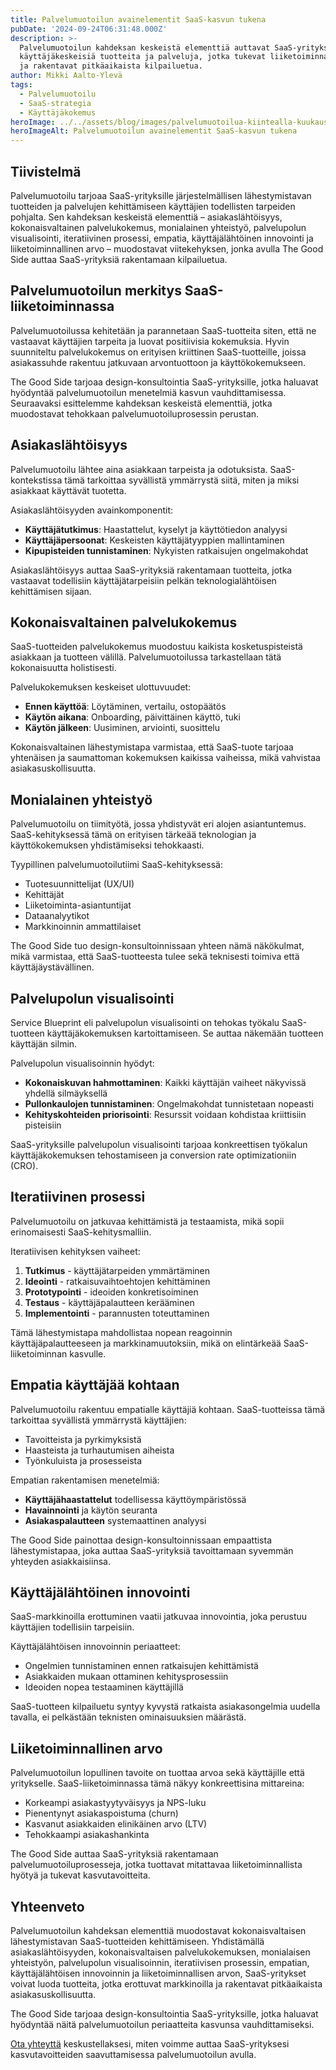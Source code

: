 ```yaml
---
title: Palvelumuotoilun avainelementit SaaS-kasvun tukena
pubDate: '2024-09-24T06:31:48.000Z'
description: >-
  Palvelumuotoilun kahdeksan keskeistä elementtiä auttavat SaaS-yrityksiä kehittämään 
  käyttäjäkeskeisiä tuotteita ja palveluja, jotka tukevat liiketoiminnan kasvua
  ja rakentavat pitkäaikaista kilpailuetua.
author: Mikki Aalto-Ylevä
tags:
  - Palvelumuotoilu
  - SaaS-strategia
  - Käyttäjäkokemus
heroImage: ../../assets/blog/images/palvelumuotoilua-kiintealla-kuukausihinnalla/featured.webp
heroImageAlt: Palvelumuotoilun avainelementit SaaS-kasvun tukena
---
```


## Tiivistelmä

Palvelumuotoilu tarjoaa SaaS-yrityksille järjestelmällisen lähestymistavan tuotteiden ja palvelujen kehittämiseen käyttäjien todellisten tarpeiden pohjalta. Sen kahdeksan keskeistä elementtiä – asiakaslähtöisyys, kokonaisvaltainen palvelukokemus, monialainen yhteistyö, palvelupolun visualisointi, iteratiivinen prosessi, empatia, käyttäjälähtöinen innovointi ja liiketoiminnallinen arvo – muodostavat viitekehyksen, jonka avulla The Good Side auttaa SaaS-yrityksiä rakentamaan kilpailuetua.

## Palvelumuotoilun merkitys SaaS-liiketoiminnassa

Palvelumuotoilussa kehitetään ja parannetaan SaaS-tuotteita siten, että ne vastaavat käyttäjien tarpeita ja luovat positiivisia kokemuksia. Hyvin suunniteltu palvelukokemus on erityisen kriittinen SaaS-tuotteille, joissa asiakassuhde rakentuu jatkuvaan arvontuottoon ja käyttökokemukseen.

The Good Side tarjoaa design-konsultointia SaaS-yrityksille, jotka haluavat hyödyntää palvelumuotoilun menetelmiä kasvun vauhdittamisessa. Seuraavaksi esittelemme kahdeksan keskeistä elementtiä, jotka muodostavat tehokkaan palvelumuotoiluprosessin perustan.

## Asiakaslähtöisyys

Palvelumuotoilu lähtee aina asiakkaan tarpeista ja odotuksista. SaaS-kontekstissa tämä tarkoittaa syvällistä ymmärrystä siitä, miten ja miksi asiakkaat käyttävät tuotetta.

Asiakaslähtöisyyden avainkomponentit:

- **Käyttäjätutkimus**: Haastattelut, kyselyt ja käyttötiedon analyysi
- **Käyttäjäpersoonat**: Keskeisten käyttäjätyyppien mallintaminen
- **Kipupisteiden tunnistaminen**: Nykyisten ratkaisujen ongelmakohdat

Asiakaslähtöisyys auttaa SaaS-yrityksiä rakentamaan tuotteita, jotka vastaavat todellisiin käyttäjätarpeisiin pelkän teknologialähtöisen kehittämisen sijaan.

## Kokonaisvaltainen palvelukokemus

SaaS-tuotteiden palvelukokemus muodostuu kaikista kosketuspisteistä asiakkaan ja tuotteen välillä. Palvelumuotoilussa tarkastellaan tätä kokonaisuutta holistisesti.

Palvelukokemuksen keskeiset ulottuvuudet:

- **Ennen käyttöä**: Löytäminen, vertailu, ostopäätös
- **Käytön aikana**: Onboarding, päivittäinen käyttö, tuki
- **Käytön jälkeen**: Uusiminen, arviointi, suosittelu

Kokonaisvaltainen lähestymistapa varmistaa, että SaaS-tuote tarjoaa yhtenäisen ja saumattoman kokemuksen kaikissa vaiheissa, mikä vahvistaa asiakasuskollisuutta.

## Monialainen yhteistyö

Palvelumuotoilu on tiimityötä, jossa yhdistyvät eri alojen asiantuntemus. SaaS-kehityksessä tämä on erityisen tärkeää teknologian ja käyttökokemuksen yhdistämiseksi tehokkaasti.

Tyypillinen palvelumuotoilutiimi SaaS-kehityksessä:

- Tuotesuunnittelijat (UX/UI)
- Kehittäjät
- Liiketoiminta-asiantuntijat
- Dataanalyytikot
- Markkinoinnin ammattilaiset

The Good Side tuo design-konsultoinnissaan yhteen nämä näkökulmat, mikä varmistaa, että SaaS-tuotteesta tulee sekä teknisesti toimiva että käyttäjäystävällinen.

## Palvelupolun visualisointi

Service Blueprint eli palvelupolun visualisointi on tehokas työkalu SaaS-tuotteen käyttäjäkokemuksen kartoittamiseen. Se auttaa näkemään tuotteen käyttäjän silmin.

Palvelupolun visualisoinnin hyödyt:

- **Kokonaiskuvan hahmottaminen**: Kaikki käyttäjän vaiheet näkyvissä yhdellä silmäyksellä
- **Pullonkaulojen tunnistaminen**: Ongelmakohdat tunnistetaan nopeasti
- **Kehityskohteiden priorisointi**: Resurssit voidaan kohdistaa kriittisiin pisteisiin

SaaS-yrityksille palvelupolun visualisointi tarjoaa konkreettisen työkalun käyttäjäkokemuksen tehostamiseen ja conversion rate optimizationiin (CRO).

## Iteratiivinen prosessi

Palvelumuotoilu on jatkuvaa kehittämistä ja testaamista, mikä sopii erinomaisesti SaaS-kehitysmalliin.

Iteratiivisen kehityksen vaiheet:

1. **Tutkimus** - käyttäjätarpeiden ymmärtäminen
2. **Ideointi** - ratkaisuvaihtoehtojen kehittäminen
3. **Prototypointi** - ideoiden konkretisoiminen
4. **Testaus** - käyttäjäpalautteen kerääminen
5. **Implementointi** - parannusten toteuttaminen

Tämä lähestymistapa mahdollistaa nopean reagoinnin käyttäjäpalautteeseen ja markkinamuutoksiin, mikä on elintärkeää SaaS-liiketoiminnan kasvulle.

## Empatia käyttäjää kohtaan

Palvelumuotoilu rakentuu empatialle käyttäjiä kohtaan. SaaS-tuotteissa tämä tarkoittaa syvällistä ymmärrystä käyttäjien:

- Tavoitteista ja pyrkimyksistä
- Haasteista ja turhautumisen aiheista
- Työnkuluista ja prosesseista

Empatian rakentamisen menetelmiä:

- **Käyttäjähaastattelut** todellisessa käyttöympäristössä
- **Havainnointi** ja käytön seuranta
- **Asiakaspalautteen** systemaattinen analyysi

The Good Side painottaa design-konsultoinnissaan empaattista lähestymistapaa, joka auttaa SaaS-yrityksiä tavoittamaan syvemmän yhteyden asiakkaisiinsa.

## Käyttäjälähtöinen innovointi

SaaS-markkinoilla erottuminen vaatii jatkuvaa innovointia, joka perustuu käyttäjien todellisiin tarpeisiin.

Käyttäjälähtöisen innovoinnin periaatteet:

- Ongelmien tunnistaminen ennen ratkaisujen kehittämistä
- Asiakkaiden mukaan ottaminen kehitysprosessiin
- Ideoiden nopea testaaminen käyttäjillä

SaaS-tuotteen kilpailuetu syntyy kyvystä ratkaista asiakasongelmia uudella tavalla, ei pelkästään teknisten ominaisuuksien määrästä.

## Liiketoiminnallinen arvo

Palvelumuotoilun lopullinen tavoite on tuottaa arvoa sekä käyttäjille että yritykselle. SaaS-liiketoiminnassa tämä näkyy konkreettisina mittareina:

- Korkeampi asiakastyytyväisyys ja NPS-luku
- Pienentynyt asiakaspoistuma (churn)
- Kasvanut asiakkaiden elinikäinen arvo (LTV)
- Tehokkaampi asiakashankinta

The Good Side auttaa SaaS-yrityksiä rakentamaan palvelumuotoiluprosesseja, jotka tuottavat mitattavaa liiketoiminnallista hyötyä ja tukevat kasvutavoitteita.

## Yhteenveto

Palvelumuotoilun kahdeksan elementtiä muodostavat kokonaisvaltaisen lähestymistavan SaaS-tuotteiden kehittämiseen. Yhdistämällä asiakaslähtöisyyden, kokonaisvaltaisen palvelukokemuksen, monialaisen yhteistyön, palvelupolun visualisoinnin, iteratiivisen prosessin, empatian, käyttäjälähtöisen innovoinnin ja liiketoiminnallisen arvon, SaaS-yritykset voivat luoda tuotteita, jotka erottuvat markkinoilla ja rakentavat pitkäaikaista asiakasuskollisuutta.

The Good Side tarjoaa design-konsultointia SaaS-yrityksille, jotka haluavat hyödyntää näitä palvelumuotoilun periaatteita kasvunsa vauhdittamiseksi.

[Ota yhteyttä](/contact) keskustellaksesi, miten voimme auttaa SaaS-yrityksesi kasvutavoitteiden saavuttamisessa palvelumuotoilun avulla.